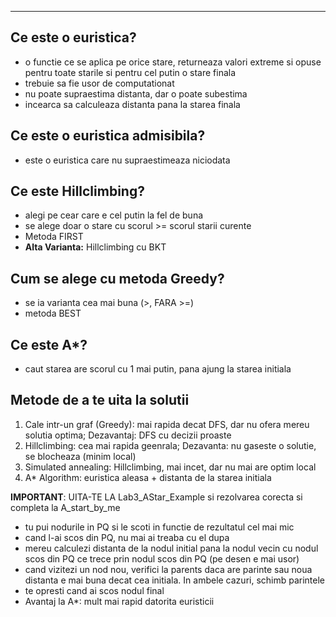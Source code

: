 ----
## Ce este o euristica?
 - o functie ce se aplica pe orice stare, returneaza valori extreme si opuse pentru toate starile si pentru cel putin o stare finala
 - trebuie sa fie usor de computationat
 - nu poate supraestima distanta, dar o poate subestima
 - incearca sa calculeaza distanta pana la starea finala
## Ce este o euristica admisibila?
 - este o euristica care nu supraestimeaza niciodata
## Ce este Hillclimbing?
 - alegi pe cear care e cel putin la fel de buna
 - se alege doar o stare cu scorul >= scorul starii curente
 - Metoda FIRST
 - **Alta Varianta:** Hillclimbing cu BKT
## Cum se alege cu metoda Greedy?
 - se ia varianta cea mai buna (>, FARA >=)
 - metoda BEST
## Ce este A*?
 - caut starea are scorul cu 1 mai putin, pana ajung la starea initiala
## Metode de a te uita la solutii 
1) Cale intr-un graf (Greedy): mai rapida decat DFS, dar nu ofera mereu solutia optima; Dezavantaj: DFS cu decizii proaste
2) Hillclimbing: cea mai rapida geenrala; Dezavanta: nu gaseste o solutie, se blocheaza (minim local)
3) Simulated annealing: Hillclimbing, mai incet, dar nu mai are optim local
4) A* Algorithm: euristica aleasa + distanta de la starea initiala

**IMPORTANT**: UITA-TE LA Lab3_AStar_Example si rezolvarea corecta si completa la A_start_by_me
 - tu pui nodurile in PQ si le scoti in functie de rezultatul cel mai mic
 - cand l-ai scos din PQ, nu mai ai treaba cu el dupa
 - mereu calculezi distanta de la nodul initial pana la nodul vecin cu nodul scos din PQ ce trece prin nodul scos din PQ (pe desen e mai usor)
 - cand vizitezi un nod nou, verifici la parents daca are parinte sau noua distanta e mai buna decat cea initiala. In ambele cazuri, schimb parintele
 - te opresti cand ai scos nodul final
 - Avantaj la A*: mult mai rapid datorita euristicii
 